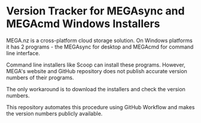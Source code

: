 # Version Tracker for MEGAsync and MEGAcmd Windows Installers

MEGA.nz is a cross-platform cloud storage solution. On Windows platforms it has 2 programs - the MEGAsync for desktop and MEGAcmd for command line interface.

Command line installers like Scoop can install these programs. However, MEGA's website and GitHub repository does not publish accurate version numbers of their programs.

The only workaround is to download the installers and check the version numbers.

This repository automates this procedure using GitHub Workflow and makes the version numbers publicly available.
